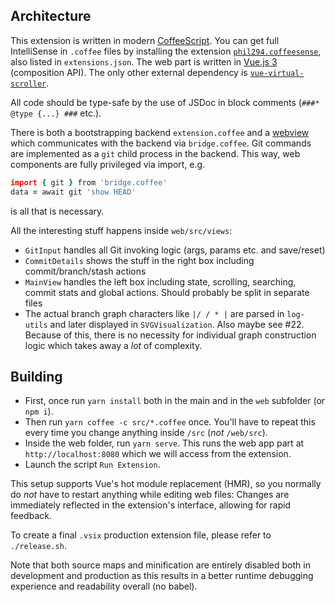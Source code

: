 ## Architecture

This extension is written in modern [CoffeeScript](https://coffeescript.org). You can get full IntelliSense in `.coffee` files by installing the extension [`phil294.coffeesense`](https://github.com/phil294/coffeesense/), also listed in `extensions.json`. The web part is written in [Vue.js 3](https://vuejs.org/guide/introduction.html) (composition API). The only other external dependency is [`vue-virtual-scroller`](https://github.com/Akryum/vue-virtual-scroller/tree/next/packages/vue-virtual-scroller).

All code should be type-safe by the use of JSDoc in block comments (`###* @type {...} ###` etc.).

There is both a bootstrapping backend `extension.coffee` and a [webview](https://code.visualstudio.com/api/extension-guides/webview) which communicates with the backend via `bridge.coffee`. Git commands are implemented as a `git` child process in the backend. This way, web components are fully privileged via import, e.g.
```coffee
import { git } from 'bridge.coffee'
data = await git 'show HEAD'
```
is all that is necessary.

All the interesting stuff happens inside `web/src/views`:
- `GitInput` handles all Git invoking logic (args, params etc. and save/reset)
- `CommitDetails` shows the stuff in the right box including commit/branch/stash actions
- `MainView` handles the left box including state, scrolling, searching, commit stats and global actions. Should probably be split in separate files
- The actual branch graph characters like `|/ / * |` are parsed in `log-utils` and later displayed in `SVGVisualization`. Also maybe see #22. Because of this, there is no necessity for individual graph construction logic which takes away a *lot* of complexity.

## Building

- First, once run `yarn install` both in the main and in the `web` subfolder (or `npm i`).
- Then run `yarn coffee -c src/*.coffee` once. You'll have to repeat this every time you change anything inside `/src` (*not* `/web/src`).
- Inside the web folder, run `yarn serve`. This runs the web app part at `http://localhost:8080` which we will access from the extension.
- Launch the script `Run Extension`.

This setup supports Vue's hot module replacement (HMR), so you normally do *not* have to restart anything while editing web files: Changes are immediately reflected in the extension's interface, allowing for rapid feedback.

To create a final `.vsix` production extension file, please refer to `./release.sh`.

Note that both source maps and minification are entirely disabled both in development and production as this results in a better runtime debugging experience and readability overall (no babel).